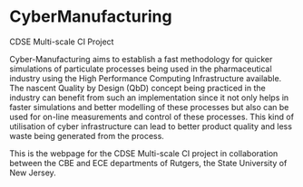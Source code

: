 # CyberManufacturing
CDSE Multi-scale CI Project 

Cyber-Manufacturing aims to establish a fast methodology for quicker simulations of particulate processes being used in the pharmaceutical industry using the High Performance Computing Infrastructure available. The nascent Quality by Design (QbD) concept being practiced in the industry can benefit from such an implementation since it not only helps in faster simulations and better modelling of these processes but also can be used for on-line measurements and control of these processes. This kind of utilisation of cyber infrastructure can lead to better product quality and less waste being generated from the process. 

This is the webpage for the CDSE Multi-scale CI project in collaboration between the CBE and ECE 
departments of Rutgers, the State University of New Jersey.
